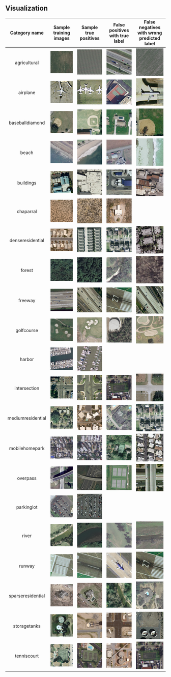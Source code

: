 ## Visualization
| Category name | Sample training images | Sample true positives | False positives with true label | False negatives with wrong predicted label |
| :-----------: | :--------------------: | :-------------------: | :-----------------------------: | :----------------------------------------: |
| agricultural | ![](thumbnails/agricultural_train_agricultural27.tif) | ![](thumbnails/agricultural_TP_agricultural94.tif) | ![](thumbnails/agricultural_FP_freeway30.tif) | ![](thumbnails/agricultural_FN_agricultural06.tif) |
| airplane | ![](thumbnails/airplane_train_airplane51.tif) | ![](thumbnails/airplane_TP_airplane39.tif) | ![](thumbnails/airplane_FP_tenniscourt07.tif) | ![](thumbnails/airplane_FN_airplane83.tif) |
| baseballdiamond | ![](thumbnails/baseballdiamond_train_baseballdiamond91.tif) | ![](thumbnails/baseballdiamond_TP_baseballdiamond46.tif) | ![](thumbnails/baseballdiamond_FP_sparseresidential44.tif) | ![](thumbnails/baseballdiamond_FN_baseballdiamond06.tif) |
| beach | ![](thumbnails/beach_train_beach28.tif) | ![](thumbnails/beach_TP_beach42.tif) | ![](thumbnails/beach_FP_storagetanks53.tif) | ![](thumbnails/beach_FN_beach23.tif) |
| buildings | ![](thumbnails/buildings_train_buildings06.tif) | ![](thumbnails/buildings_TP_buildings93.tif) | ![](thumbnails/buildings_FP_storagetanks46.tif) | ![](thumbnails/buildings_FN_buildings88.tif) |
| chaparral | ![](thumbnails/chaparral_train_chaparral38.tif) | ![](thumbnails/chaparral_TP_chaparral77.tif) | ![](thumbnails/chaparral_FP_sparseresidential85.tif) | ![]() |
| denseresidential | ![](thumbnails/denseresidential_train_denseresidential35.tif) | ![](thumbnails/denseresidential_TP_denseresidential77.tif) | ![](thumbnails/denseresidential_FP_mediumresidential85.tif) | ![](thumbnails/denseresidential_FN_denseresidential44.tif) |
| forest | ![](thumbnails/forest_train_forest70.tif) | ![](thumbnails/forest_TP_forest88.tif) | ![](thumbnails/forest_FP_river00.tif) | ![](thumbnails/forest_FN_forest25.tif) |
| freeway | ![](thumbnails/freeway_train_freeway77.tif) | ![](thumbnails/freeway_TP_freeway08.tif) | ![](thumbnails/freeway_FP_runway18.tif) | ![](thumbnails/freeway_FN_freeway00.tif) |
| golfcourse | ![](thumbnails/golfcourse_train_golfcourse87.tif) | ![](thumbnails/golfcourse_TP_golfcourse35.tif) | ![](thumbnails/golfcourse_FP_storagetanks21.tif) | ![](thumbnails/golfcourse_FN_golfcourse52.tif) |
| harbor | ![](thumbnails/harbor_train_harbor57.tif) | ![](thumbnails/harbor_TP_harbor41.tif) | ![]() | ![]() |
| intersection | ![](thumbnails/intersection_train_intersection14.tif) | ![](thumbnails/intersection_TP_intersection45.tif) | ![](thumbnails/intersection_FP_tenniscourt49.tif) | ![](thumbnails/intersection_FN_intersection84.tif) |
| mediumresidential | ![](thumbnails/mediumresidential_train_mediumresidential73.tif) | ![](thumbnails/mediumresidential_TP_mediumresidential54.tif) | ![](thumbnails/mediumresidential_FP_tenniscourt03.tif) | ![](thumbnails/mediumresidential_FN_mediumresidential85.tif) |
| mobilehomepark | ![](thumbnails/mobilehomepark_train_mobilehomepark37.tif) | ![](thumbnails/mobilehomepark_TP_mobilehomepark36.tif) | ![](thumbnails/mobilehomepark_FP_tenniscourt36.tif) | ![](thumbnails/mobilehomepark_FN_mobilehomepark18.tif) |
| overpass | ![](thumbnails/overpass_train_overpass84.tif) | ![](thumbnails/overpass_TP_overpass61.tif) | ![](thumbnails/overpass_FP_tenniscourt23.tif) | ![](thumbnails/overpass_FN_overpass11.tif) |
| parkinglot | ![](thumbnails/parkinglot_train_parkinglot34.tif) | ![](thumbnails/parkinglot_TP_parkinglot98.tif) | ![]() | ![]() |
| river | ![](thumbnails/river_train_river41.tif) | ![](thumbnails/river_TP_river91.tif) | ![](thumbnails/river_FP_golfcourse14.tif) | ![](thumbnails/river_FN_river06.tif) |
| runway | ![](thumbnails/runway_train_runway01.tif) | ![](thumbnails/runway_TP_runway03.tif) | ![](thumbnails/runway_FP_airplane19.tif) | ![](thumbnails/runway_FN_runway18.tif) |
| sparseresidential | ![](thumbnails/sparseresidential_train_sparseresidential31.tif) | ![](thumbnails/sparseresidential_TP_sparseresidential19.tif) | ![](thumbnails/sparseresidential_FP_river44.tif) | ![](thumbnails/sparseresidential_FN_sparseresidential01.tif) |
| storagetanks | ![](thumbnails/storagetanks_train_storagetanks26.tif) | ![](thumbnails/storagetanks_TP_storagetanks84.tif) | ![](thumbnails/storagetanks_FP_intersection50.tif) | ![](thumbnails/storagetanks_FN_storagetanks34.tif) |
| tenniscourt | ![](thumbnails/tenniscourt_train_tenniscourt46.tif) | ![](thumbnails/tenniscourt_TP_tenniscourt61.tif) | ![](thumbnails/tenniscourt_FP_storagetanks94.tif) | ![](thumbnails/tenniscourt_FN_tenniscourt49.tif) |

